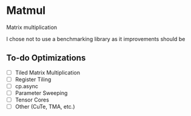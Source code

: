 # Matmul

Matrix multiplication 

I chose not to use a benchmarking library as it improvements should be 

## To-do Optimizations

- [ ] Tiled Matrix Multiplication
- [ ] Register Tiling
- [ ] cp.async
- [ ] Parameter Sweeping
- [ ] Tensor Cores
- [ ] Other (CuTe, TMA, etc.)
